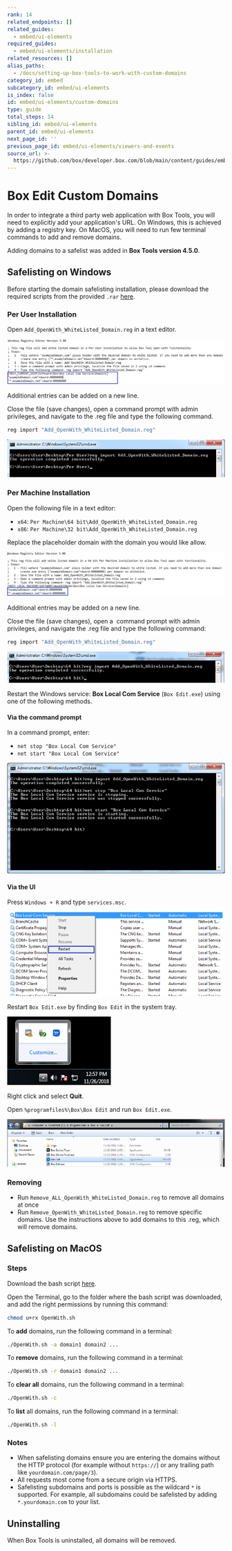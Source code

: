 ```yaml
---
rank: 14
related_endpoints: []
related_guides:
  - embed/ui-elements
required_guides:
  - embed/ui-elements/installation
related_resources: []
alias_paths:
  - /docs/setting-up-box-tools-to-work-with-custom-domains
category_id: embed
subcategory_id: embed/ui-elements
is_index: false
id: embed/ui-elements/custom-domains
type: guide
total_steps: 14
sibling_id: embed/ui-elements
parent_id: embed/ui-elements
next_page_id: ''
previous_page_id: embed/ui-elements/viewers-and-events
source_url: >-
  https://github.com/box/developer.box.com/blob/main/content/guides/embed/ui-elements/custom-domains.md
---
```

# Box Edit Custom Domains

In order to integrate a third party web application with Box Tools, you will
need to explicitly add your application's URL. On Windows, this is achieved by
adding a registry key. On MacOS, you will need to run few terminal commands to
add and remove domains.

<Message>

Adding domains to a safelist was added in **Box Tools version 4.5.0**.

</Message>

## Safelisting on Windows

Before starting the domain safelisting installation, please download the
required scripts from the provided `.rar`
[here](https://cloud.box.com/s/kvc9cysgq1y2yldpvciwlpt7093ho78l).

### Per User Installation

Open `Add_OpenWith_WhiteListed_Domain.reg` in a text editor.

<ImageFrame border>

![Box Tools](./images/box-tools-1.png)

</ImageFrame>

<Message>

Additional entries can be added on a new line.

</Message>

Close the file (save changes), open a command prompt with admin privileges, and
navigate to the .reg file and type the following command.

```sh
reg import "Add_OpenWith_WhiteListed_Domain.reg"
```

<ImageFrame border>

![Box Tools](./images/box-tools-3.png)

</ImageFrame>

### Per Machine Installation

Open the following file in a text editor:

* `x64`: `Per Machine\64 bit\Add_OpenWith_WhiteListed_Domain.reg`
* `x86`: `Per Machine\32 bit\Add_OpenWith_WhiteListed_Domain.reg`

Replace the placeholder domain with the domain you would like allow.

<ImageFrame border>

![Box Tools](./images/box-tools-4.png)

</ImageFrame>

<Message>

Additional entries may be added on a new line.

</Message>

Close the file (save changes), open a  command prompt with admin privileges, and
navigate the .reg file and type the following command:

```sh
reg import "Add_OpenWith_WhiteListed_Domain.reg"
```

<ImageFrame border>

![Box Tools](./images/box-tools-6.png)

</ImageFrame>

Restart the Windows service: **Box Local Com Service** (`Box Edit.exe`) using
one of the following methods.

#### Via the command prompt

In a command prompt, enter:

* `net stop "Box Local Com Service"`
* `net start "Box Local Com Service"`

<ImageFrame border>

![Box Tools](./images/box-tools-7.png)

</ImageFrame>

#### Via the UI

Press `Windows + R` and type `services.msc`.

<ImageFrame border>

![Box Tools](./images/box-tools-8.png)

</ImageFrame>

Restart `Box Edit.exe` by finding `Box Edit` in the system tray.

<ImageFrame border>

![Box Tools](./images/box-tools-9.png)

</ImageFrame>

Right click and select **Quit**.

Open `%programfiles%\Box\Box Edit` and run `Box Edit.exe`.

<ImageFrame border>

![Box Tools](./images/box-tools-10.png)

</ImageFrame>

### Removing

* Run `Remove_ALL_OpenWith_WhiteListed_Domain.reg` to remove all domains
  at once
* Run `Remove_OpenWith_WhiteListed_Domain.reg` to remove specific
  domains. Use the instructions above to add domains to this .reg, which will
  remove domains.

## Safelisting on MacOS

### Steps

Download the bash script
[here](https://cloud.box.com/s/z5qhc7rts6mzrhzfx6cpxeb5ed4ve5u6).

Open the Terminal, go to the folder where the bash script was downloaded, and
add the right permissions by running this command:

```sh
chmod u+rx OpenWith.sh
```

To **add** domains, run the following command in a terminal:

```sh
./OpenWith.sh -a domain1 domain2 ...
```

To **remove** domains, run the following command in a terminal:

```sh
./OpenWith.sh -r domain1 domain2 ...
```

To **clear all** domains, run the following command in a
terminal:

```sh
./OpenWith.sh -c
```

To **list** all domains, run the following command in a terminal:

```sh
./OpenWith.sh -l
```

### Notes

* When safelisting domains ensure you are entering the domains without the HTTP
  protocol (for example without `https://`) or any trailing path like
  `yourdomain.com/page/3`).
* All requests most come from a secure origin via HTTPS.
* Safelisting subdomains and ports is possible as the wildcard `*` is supported.
  For example, all subdomains could be safelisted by adding `*.yourdomain.com` to
  your list.

## Uninstalling

When Box Tools is uninstalled, all domains will be removed.